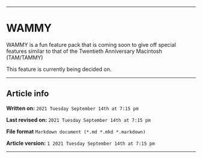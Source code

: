 
***

# WAMMY

WAMMY is a fun feature pack that is coming soon to give off special features similar to that of the Twentieth Anniversary Macintosh (TAM/TAMMY)

This feature is currently being decided on.

***

## Article info

**Written on:** `2021 Tuesday September 14th at 7:15 pm`

**Last revised on:** `2021 Tuesday September 14th at 7:15 pm`

**File format** `Markdown document (*.md *.mkd *.markdown)`

**Article version:** `1 2021 Tuesday September 14th at 7:15 pm`

***
